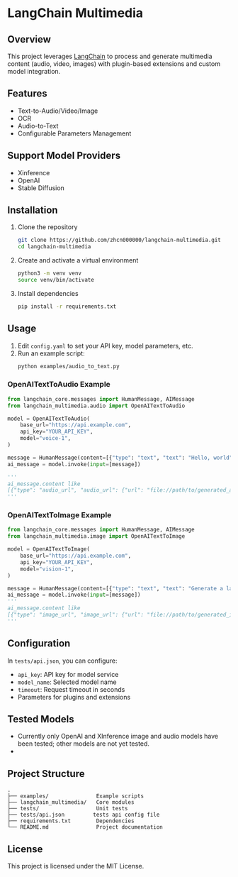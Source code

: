 # LangChain Multimedia

## Overview
This project leverages [LangChain](https://github.com/langchain-ai/langchain) to process and generate multimedia content (audio, video, images) with plugin-based extensions and custom model integration.

## Features
- Text-to-Audio/Video/Image
- OCR  
- Audio-to-Text
- Configurable Parameters Management  

## Support Model Providers
- Xinference
- OpenAI
- Stable Diffusion

## Installation
1. Clone the repository  
   ```bash
   git clone https://github.com/zhcn000000/langchain-multimedia.git
   cd langchain-multimedia
   ```
2. Create and activate a virtual environment  
   ```bash
   python3 -m venv venv
   source venv/bin/activate
   ```
3. Install dependencies  
   ```bash
   pip install -r requirements.txt
   ```

## Usage

1. Edit `config.yaml` to set your API key, model parameters, etc.  
2. Run an example script:  
   ```bash
   python examples/audio_to_text.py
   ```

### OpenAITextToAudio Example
```python
from langchain_core.messages import HumanMessage, AIMessage
from langchain_multimedia.audio import OpenAITextToAudio

model = OpenAITextToAudio(
    base_url="https://api.example.com",
    api_key="YOUR_API_KEY",
    model="voice-1",
)

message = HumanMessage(content=[{"type": "text", "text": "Hello, world"}])
ai_message = model.invoke(input=[message])

'''
ai_message.content like
[{"type": "audio_url", "audio_url": {"url": "file://path/to/generated_audio.mp3"}}]
'''
```

### OpenAITextToImage Example
```python
from langchain_core.messages import HumanMessage, AIMessage
from langchain_multimedia.image import OpenAITextToImage

model = OpenAITextToImage(
    base_url="https://api.example.com",
    api_key="YOUR_API_KEY",
    model="vision-1",
)

message = HumanMessage(content=[{"type": "text", "text": "Generate a landscape photo with mountains and a river"}])
ai_message = model.invoke(input=[message])
'''
ai_message.content like
[{"type": "image_url", "image_url": {"url": "file://path/to/generated_image.png"}}]
'''

```

## Configuration
In `tests/api.json`, you can configure:
- `api_key`: API key for model service  
- `model_name`: Selected model name  
- `timeout`: Request timeout in seconds  
- Parameters for plugins and extensions  

## Tested Models

- Currently only OpenAI and XInference image and audio models have been tested; other models are not yet tested.
- 
## Project Structure
```
.
├── examples/               Example scripts
├── langchain_multimedia/   Core modules
├── tests/                  Unit tests
├── tests/api.json         tests api config file
├── requirements.txt        Dependencies
└── README.md               Project documentation
```

## License
This project is licensed under the MIT License. 
```
